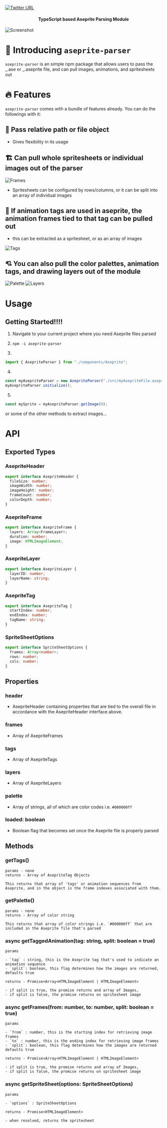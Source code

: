 [![Twitter URL](https://img.shields.io/twitter/url/https/twitter.com/bukotsunikki.svg?style=social&label=Follow%20%40jyoung424242)](https://twitter.com/jyoung424242)

<h4 align="center">TypeScript based Aseprite Parsing Module</h4>

![Screenshot](/screenshot.png?raw=true "Screenshot")

# 👋 Introducing `aseprite-parser`

`aseprite-parser` is an simple npm package that allows users to pass the _.ase or _.aseprite file, and can pull images, animations, and spritesheets out

# 🔥 Features

`aseprite-parser` comes with a bundle of features already. You can do the followings with it:

## 🔢 Pass relative path or file object

- Gives flexibility in its usage

## 🏗️ Can pull whole spritesheets or individual images out of the parser

![Frames](/frames.png?raw=true "Frames")

- Spritesheets can be configured by rows/columns, or it can be split into an array of individual images

## 📢 If animation tags are used in aseprite, the animation frames tied to that tag can be pulled out

- this can be extracted as a spritesheet, or as an array of images

![Tags](/tags.png?raw=true "Tags")

## 💘 You can also pull the color palettes, animation tags, and drawing layers out of the module

![Palette](/palette.png?raw=true "Palette")
![Layers](/layers.png?raw=true "Layers")

# Usage

## Getting Started!!!!

1. Navigate to your current project where you need Aseprite files parsed

2. `npm -i aseprite-parser`

3.

```js
import { AsepriteParser } from "./components/Aseprite";
```

4.

```js
const myAsepriteParser = new AsepriteParser("./src/myAsepriteFile.aseprite");
myAsepriteParser.initialize();
```

5.

```js
const mySprite = myAsepriteParser.getImage(0);
```

or some of the other methods to extract images...

# API

## Exported Types

### AsepriteHeader

```ts
export interface AsepriteHeader {
  fileSize: number;
  imageWidth: number;
  imageHeight: number;
  frameCount: number;
  colorDepth: number;
}
```

### AsepriteFrame

```ts
export interface AsepriteFrame {
  layers: Array<FrameLayer>;
  duration: number;
  image: HTMLImageElement;
}
```

### AsepriteLayer

```ts
export interface AsepriteLayer {
  layerID: number;
  layerName: string;
}
```

### AsepriteTag

```ts
export interface AsepriteTag {
  startIndex: number;
  endIndex: number;
  tagName: string;
}
```

### SpriteSheetOptions

```ts
export interface SpriteSheetOptions {
  frames: Array<number>;
  rows: number;
  cols: number;
}
```

## Properties

### header

- AsepriteHeader containing properties that are tied to the overall file in accordance with the AsepriteHeader interface above.

### frames

- Array of AsepriteFrames

### tags

- Array of AsepriteTags

### layers

- Array of AsepriteLayers

### palette

- Array of strings, all of which are color codes i.e. `#000000ff`

### loaded: boolean

- Boolean flag that becomes set once the Aseprite file is properly parsed

## Methods

### getTags()

    params - none
    returns - Array of AsepriteTag Objects

    This returns that array of 'tags' or animation sequences from Aseprite, and in the object is the frame indexes associated with them.

### getPalette()

    params - none
    returns - Array of color string

    This returns that array of color strings i.e. `#000000ff` that are included in the Aseprite file that's parsed

### async getTaggedAnimation(tag: string, split: boolean = true)

    params

    - `tag` : string, this is the Aseprite tag that's used to indicate an animation sequence
    - `split`: boolean, this flag determines how the images are returned, defaults true

    returns - Promise<Array<HTMLImageElement | HTMLImageElement>

    - if split is true, the promise returns and array of Images,
    - if split is false, the promise returns on spritesheet image

### async getFrames(from: number, to: number, split: boolean = true)

    params

    - `from` : number, this is the starting index for retrieving image frames
    - `to` : number, this is the ending index for retrieving image frames
    - `split`: boolean, this flag determines how the images are returned defaults true

    returns - Promise<Array<HTMLImageElement | HTMLImageElement>

    - if split is true, the promise returns and array of Images,
    - if split is false, the promise returns on spritesheet image

### async getSpriteSheet(options: SpriteSheetOptions)

    params

    - `options` : SpriteSheetOptions

    returns - Promise<HTMLImageElement>

    - when resolved, returns the spritesheet
